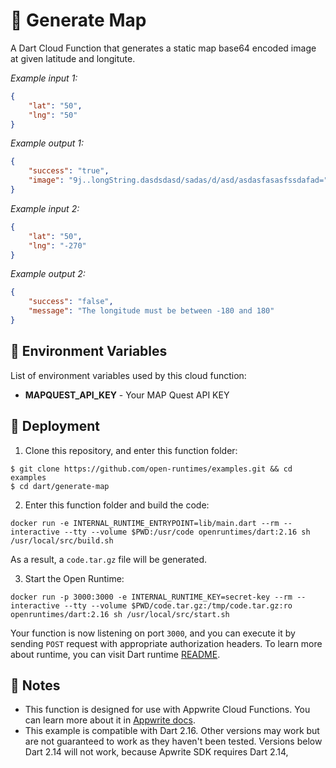 # 📱 Generate Map

A Dart Cloud Function that generates a static map base64 encoded image at given latitude and longitute.

_Example input 1:_

```json
{
    "lat": "50", 
    "lng": "50"
}
```

_Example output 1:_


```json
{
    "success": "true",
    "image": "9j..longString.dasdsdasd/sadas/d/asd/asdasfasasfssdafad="
}
```
_Example input 2:_

```json
{
    "lat": "50", 
    "lng": "-270"
}
```

_Example output 2:_


```json
{
    "success": "false",
    "message": "The longitude must be between -180 and 180"
}
```

## 📝 Environment Variables

List of environment variables used by this cloud function:

- **MAPQUEST_API_KEY** - Your MAP Quest API KEY 

## 🚀 Deployment

1. Clone this repository, and enter this function folder:

```
$ git clone https://github.com/open-runtimes/examples.git && cd examples
$ cd dart/generate-map
```

2. Enter this function folder and build the code:
```
docker run -e INTERNAL_RUNTIME_ENTRYPOINT=lib/main.dart --rm --interactive --tty --volume $PWD:/usr/code openruntimes/dart:2.16 sh /usr/local/src/build.sh
```
As a result, a `code.tar.gz` file will be generated.

3. Start the Open Runtime:
```
docker run -p 3000:3000 -e INTERNAL_RUNTIME_KEY=secret-key --rm --interactive --tty --volume $PWD/code.tar.gz:/tmp/code.tar.gz:ro openruntimes/dart:2.16 sh /usr/local/src/start.sh
```

Your function is now listening on port `3000`, and you can execute it by sending `POST` request with appropriate authorization headers. To learn more about runtime, you can visit Dart runtime [README](https://github.com/open-runtimes/open-runtimes/tree/main/runtimes/dart-2.16).

## 📝 Notes
 - This function is designed for use with Appwrite Cloud Functions. You can learn more about it in [Appwrite docs](https://appwrite.io/docs/functions).
 - This example is compatible with Dart 2.16. Other versions may work but are not guaranteed to work as they haven't been tested. Versions below Dart 2.14 will not work, because Apwrite SDK requires Dart 2.14,